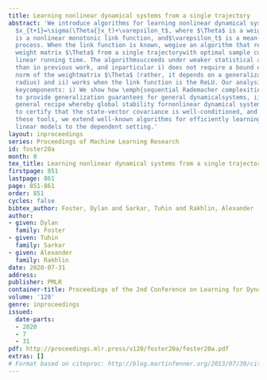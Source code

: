 ```yaml
---
title: Learning nonlinear dynamical systems from a single trajectory
abstract: 'We introduce algorithms for learning nonlinear dynamical systems of theform
  $x_{t+1}=\sigma(\Theta{}x_t)+\varepsilon_t$, where $\Theta$ is a weightmatrix, $\sigma$
  is a nonlinear monotonic link function, and$\varepsilon_t$ is a mean-zero noise
  process. When the link function is known, wegive an algorithm that recovers the
  weight matrix $\Theta$ from a single trajectorywith optimal sample complexity and
  linear running time. The algorithmsucceeds under weaker statistical assumptions
  than in previous work, and inparticular i) does not require a bound on the spectral
  norm of the weightmatrix $\Theta$ (rather, it depends on a generalization of thespectral
  radius) and ii) works when the link function is the ReLU. Our analysis has three
  keycomponents: i) We show how \emph{sequential Rademacher complexities} can beused
  to provide generalization guarantees for general dynamicalsystems, ii) we give a
  general recipe whereby global stability fornonlinear dynamical systems can be used
  to certify that the state-vector covariance is well-conditioned, and iii) using
  these tools, we extend well-known algorithms for efficiently learning generalized
  linear models to the dependent setting.'
layout: inproceedings
series: Proceedings of Machine Learning Research
id: foster20a
month: 0
tex_title: Learning nonlinear dynamical systems from a single trajectory
firstpage: 851
lastpage: 861
page: 851-861
order: 851
cycles: false
bibtex_author: Foster, Dylan and Sarkar, Tuhin and Rakhlin, Alexander
author:
- given: Dylan
  family: Foster
- given: Tuhin
  family: Sarkar
- given: Alexander
  family: Rakhlin
date: 2020-07-31
address: 
publisher: PMLR
container-title: Proceedings of the 2nd Conference on Learning for Dynamics and Control
volume: '120'
genre: inproceedings
issued:
  date-parts:
  - 2020
  - 7
  - 31
pdf: http://proceedings.mlr.press/v120/foster20a/foster20a.pdf
extras: []
# Format based on citeproc: http://blog.martinfenner.org/2013/07/30/citeproc-yaml-for-bibliographies/
---
```

